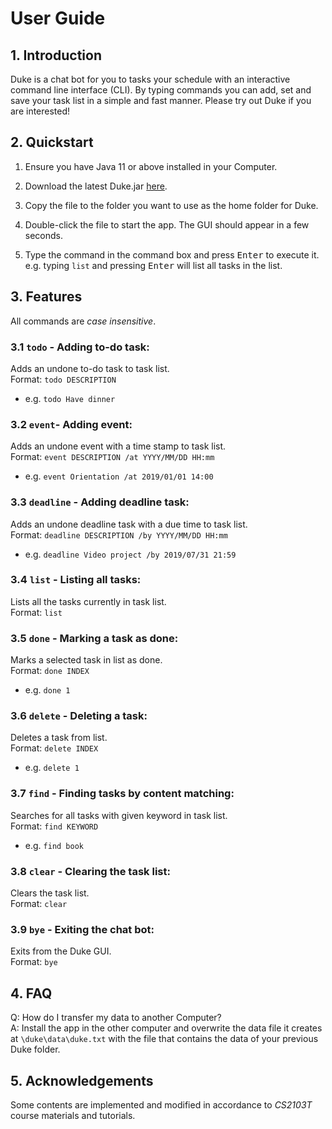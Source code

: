 # User Guide

## 1. Introduction
Duke is a chat bot for you to tasks your schedule with an 
interactive command line interface (CLI). By typing commands you can 
add, set and save your task list in a simple and fast manner. Please 
try out Duke if you are interested!

## 2. Quickstart
1. Ensure you have Java 11 or above installed in your Computer.
   
2. Download the latest Duke.jar [here](https://github.com/brebeek/duke).
   
3. Copy the file to the folder you want to use as the home folder for Duke.
   
4. Double-click the file to start the app. The GUI should appear in a few seconds.

5. Type the command in the command box and press <kbd>Enter</kbd> to execute it.<br/>
   e.g. typing `list` and pressing <kbd>Enter</kbd> will list all tasks in the list.

## 3. Features 
All commands are *case insensitive*.
### 3.1 `todo` - Adding to-do task: 
Adds an undone to-do task to task list.<br/>
Format: `todo DESCRIPTION` 
* e.g. `todo Have dinner`

### 3.2 `event`- Adding event: 
Adds an undone event with a time stamp to task list.<br/>
Format: `event DESCRIPTION /at YYYY/MM/DD HH:mm` 
* e.g. `event Orientation /at 2019/01/01 14:00`

### 3.3 `deadline` - Adding deadline task: 
Adds an undone deadline task with a due time to task list.<br/>
Format: `deadline DESCRIPTION /by YYYY/MM/DD HH:mm` 
* e.g. `deadline Video project /by 2019/07/31 21:59`

### 3.4 `list` - Listing all tasks: 
Lists all the tasks currently in task list.<br/>
Format: `list` 

### 3.5 `done` - Marking a task as done: 
Marks a selected task in list as done.<br/>
Format: `done INDEX` 
* e.g. `done 1`

### 3.6 `delete` - Deleting a task: 
Deletes a task from list.<br/>
Format: `delete INDEX` 
* e.g. `delete 1`

### 3.7 `find` - Finding tasks by content matching: 
Searches for all tasks with given keyword in task list.<br/>
Format: `find KEYWORD` 
* e.g. `find book`

### 3.8 `clear` - Clearing the task list: 
Clears the task list.<br/>
Format: `clear` 

### 3.9 `bye` - Exiting the chat bot:
Exits from the Duke GUI.<br/>
Format: `bye`

## 4. FAQ

Q: How do I transfer my data to another Computer?<br/>
A: Install the app in the other computer and overwrite the data 
file it creates at `\duke\data\duke.txt` 
with the file that contains the data of your previous 
Duke folder.

## 5. Acknowledgements
Some contents are implemented and modified in accordance to *CS2103T* 
course materials and tutorials.

